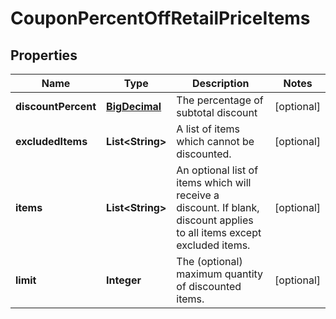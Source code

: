 
# CouponPercentOffRetailPriceItems

## Properties
Name | Type | Description | Notes
------------ | ------------- | ------------- | -------------
**discountPercent** | [**BigDecimal**](BigDecimal.md) | The percentage of subtotal discount |  [optional]
**excludedItems** | **List&lt;String&gt;** | A list of items which cannot be discounted. |  [optional]
**items** | **List&lt;String&gt;** | An optional list of items which will receive a discount.  If blank, discount applies to all items except excluded items. |  [optional]
**limit** | **Integer** | The (optional) maximum quantity of discounted items. |  [optional]



